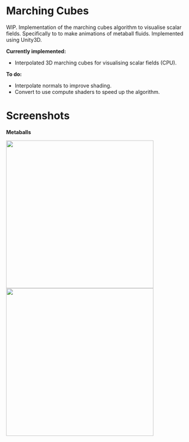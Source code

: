 # Marching Cubes

WIP. Implementation of the marching cubes algorithm to visualise scalar fields. Specifically to to make animations of metaball fluids. Implemented using Unity3D.

**Currently implemented:**

- Interpolated 3D marching cubes for visualising scalar fields (CPU).

**To do:**

- Interpolate normals to improve shading.
- Convert to use compute shaders to speed up the algorithm.

# Screenshots

**Metaballs**


<img src="https://raw.github.com/akoreman/Marching-Cubes-Metaballs/main/images/MetaBalls.png" width="400">

<img src="https://raw.github.com/akoreman/Marching-Cubes-Metaballs/main/images/Metaballs.gif" width="400">
